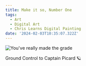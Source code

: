 ```yaml
---
title: Make it so, Number One
tags:
  - Art
  - Digital Art
  - Chris Learns Digital Painting
date: '2024-02-03T10:35:07.322Z'
---
```


![You've really made the grade](http://res.cloudinary.com/cpadilla/image/upload/v1706295101/chrisdpadilla/blog/art/erk651u8ozggtktphx6o.jpg)

Ground Control to Captain Picard 🪐
